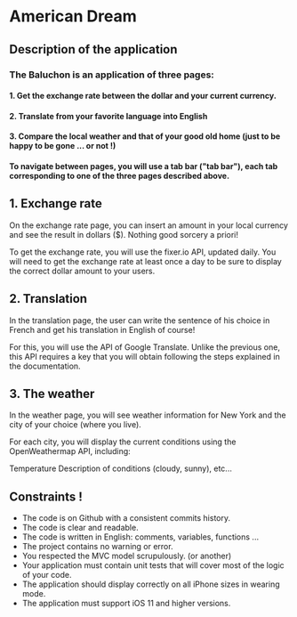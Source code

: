 # American Dream
## Description of the application
### The Baluchon is an application of three pages:

#### 1. Get the exchange rate between the dollar and your current currency.
#### 2. Translate from your favorite language into English
#### 3. Compare the local weather and that of your good old home (just to be happy to be gone ... or not !)

#### To navigate between pages, you will use a tab bar ("tab bar"), each tab corresponding to one of the three pages described above.

## 1. Exchange rate
On the exchange rate page, you can insert an amount in your local currency and see the result in dollars ($). Nothing good sorcery a priori!

To get the exchange rate, you will use the fixer.io API, updated daily. You will need to get the exchange rate at least once a day to be sure to display the correct dollar amount to your users.

## 2. Translation
In the translation page, the user can write the sentence of his choice in French and get his translation in English of course!

For this, you will use the API of Google Translate. Unlike the previous one, this API requires a key that you will obtain following the steps explained in the documentation.

## 3. The weather
In the weather page, you will see weather information for New York and the city of your choice (where you live).

For each city, you will display the current conditions using the OpenWeathermap API, including:

Temperature
Description of conditions (cloudy, sunny), etc...

## Constraints !
- The code is on Github with a consistent commits history.
- The code is clear and readable.
- The code is written in English: comments, variables, functions ...
- The project contains no warning or error.
- You respected the MVC model scrupulously. (or another)
- Your application must contain unit tests that will cover most of the logic of your code.
- The application should display correctly on all iPhone sizes in wearing mode.
- The application must support iOS 11 and higher versions.
